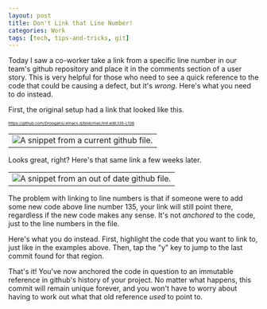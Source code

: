 ```yaml
---
layout: post
title: Don't Link that Line Number!
categories: Work
tags: [tech, tips-and-tricks, git]
---
```


Today I saw a co-worker take a link from a specific line number in our team's github repository and place it in the comments section of a user story. This is very helpful for those who need to see a quick reference to the code that could be causing a defect, but it's *wrong*. Here's what you need to do instead.

First, the original setup had a link that looked like this.

<sub><sub><sub>https://github.com/Droogans/.emacs.d/blob/mac/init.el#L135-L138</sub></sub></sub>

<table>
 <tr>
  <td align="center">
   <img src="https://i.imgur.com/RcNvi1C.png" alt="A snippet from a current github file."></img>
  </td>
 </tr>
</table>

Looks great, right? Here's that same link a few weeks later.

<table>
 <tr>
  <td align="center">
   <img src="https://i.imgur.com/DkKkwJV.png" alt="A snippet from an out of date github file."></img>
  </td>
 </tr>
</table>

The problem with linking to line numbers is that if someone were to add some new code above line number 135, your link will still point there, regardless if the new code makes any sense. It's not *anchored* to the code, just to the line numbers in the file.

Here's what you do instead. First, highlight the code that you want to link to, just like in the examples above. Then, tap the "y" key to jump to the last commit found for that region.

That's it! You've now anchored the code in question to an immutable reference in github's history of your project. No matter what happens, this commit will remain unique forever, and you won't have to worry about having to work out what that old reference *used* to point to.
